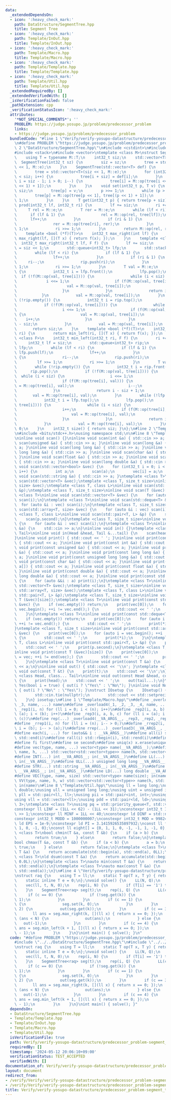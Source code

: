 ```yaml
---
data:
  _extendedDependsOn:
  - icon: ':heavy_check_mark:'
    path: DataStructure/SegmentTree.hpp
    title: Segment Tree
  - icon: ':heavy_check_mark:'
    path: Template/InOut.hpp
    title: Template/InOut.hpp
  - icon: ':heavy_check_mark:'
    path: Template/Macro.hpp
    title: Template/Macro.hpp
  - icon: ':heavy_check_mark:'
    path: Template/Template.hpp
    title: Template/Template.hpp
  - icon: ':heavy_check_mark:'
    path: Template/Util.hpp
    title: Template/Util.hpp
  _extendedRequiredBy: []
  _extendedVerifiedWith: []
  _isVerificationFailed: false
  _pathExtension: cpp
  _verificationStatusIcon: ':heavy_check_mark:'
  attributes:
    '*NOT_SPECIAL_COMMENTS*': ''
    PROBLEM: https://judge.yosupo.jp/problem/predecessor_problem
    links:
    - https://judge.yosupo.jp/problem/predecessor_problem
  bundledCode: "#line 1 \"Verify/verify-yosupo-datastructure/predecessor_problem-segment_tree.test.cpp\"\
    \n#define PROBLEM \"https://judge.yosupo.jp/problem/predecessor_problem\"\n#line\
    \ 2 \"DataStructure/SegmentTree.hpp\"\n#include <cstdint>\n#include <queue>\n\
    #include <stack>\n#include <vector>\ntemplate <class M>\nstruct SegmentTree {\n\
    \    using T = typename M::T;\n    int32_t siz;\n    std::vector<T> tree;\n  \
    \  SegmentTree(int32_t sz) {\n        siz = sz;\n        tree = std::vector<T>(siz\
    \ << 1, M::e);\n    }\n    SegmentTree(std::vector<T> def) {\n        siz = def.size();\n\
    \        tree = std::vector<T>(siz << 1, M::e);\n        for (int32_t i = 0; i\
    \ < siz; i++) {\n            tree[i + siz] = def[i];\n        }\n        for (int32_t\
    \ i = siz - 1; i > 0; i--) {\n            tree[i] = M::op(tree[i << 1], tree[(i\
    \ << 1) + 1]);\n        }\n    }\n    void set(int32_t p, T v) {\n        p +=\
    \ siz;\n        tree[p] = v;\n        p >>= 1;\n        while (p > 0) {\n    \
    \        tree[p] = M::op(tree[p << 1], tree[(p << 1) + 1]);\n            p >>=\
    \ 1;\n        }\n    }\n    T get(int32_t p) { return tree[p + siz]; }\n    T\
    \ prod(int32_t lf, int32_t ri) {\n        lf += siz;\n        ri += siz;\n   \
    \     T rel = M::e;\n        T rer = M::e;\n        while (lf < ri) {\n      \
    \      if (lf & 1) {\n                rel = M::op(rel, tree[lf]);\n          \
    \      lf++;\n            }\n            if (ri & 1) {\n                ri--;\n\
    \                rer = M::op(tree[ri], rer);\n            }\n            lf >>=\
    \ 1;\n            ri >>= 1;\n        }\n        return M::op(rel, rer);\n    }\n\
    \    template <bool (*f)(T)>\n    int32_t max_right(int lf) {\n        return\
    \ max_right(lf, [](T x) { return f(x); });\n    }\n    template <class F>\n  \
    \  int32_t max_right(int32_t lf, F f) {\n        lf += siz;\n        int32_t ri\
    \ = siz << 1;\n        std::queue<int32_t> lfp;\n        std::stack<int32_t> rip;\n\
    \        while (lf < ri) {\n            if (lf & 1) {\n                lfp.push(lf);\n\
    \                lf++;\n            }\n            if (ri & 1) {\n           \
    \     ri--;\n                rip.push(ri);\n            }\n            lf >>=\
    \ 1;\n            ri >>= 1;\n        }\n        T val = M::e;\n        while (!lfp.empty())\
    \ {\n            int32_t i = lfp.front();\n            lfp.pop();\n          \
    \  if (!f(M::op(val, tree[i]))) {\n                while (i < siz) {\n       \
    \             i <<= 1;\n                    if (f(M::op(val, tree[i]))) {\n  \
    \                      val = M::op(val, tree[i]);\n                        i++;\n\
    \                    }\n                }\n                return i - siz;\n \
    \           }\n            val = M::op(val, tree[i]);\n        }\n        while\
    \ (!rip.empty()) {\n            int32_t i = rip.top();\n            rip.pop();\n\
    \            if (!f(M::op(val, tree[i]))) {\n                while (i < siz) {\n\
    \                    i <<= 1;\n                    if (f(M::op(val, tree[i])))\
    \ {\n                        val = M::op(val, tree[i]);\n                    \
    \    i++;\n                    }\n                }\n                return i\
    \ - siz;\n            }\n            val = M::op(val, tree[i]);\n        }\n \
    \       return siz;\n    }\n    template <bool (*f)(T)>\n    int32_t min_left(int\
    \ ri) {\n        return min_left(ri, [](T x) { return f(x); });\n    }\n    template\
    \ <class F>\n    int32_t min_left(int32_t ri, F f) {\n        ri += siz;\n   \
    \     int32_t lf = siz;\n        std::queue<int32_t> rip;\n        std::stack<int32_t>\
    \ lfp;\n        while (lf < ri) {\n            if (lf & 1) {\n               \
    \ lfp.push(lf);\n                lf++;\n            }\n            if (ri & 1)\
    \ {\n                ri--;\n                rip.push(ri);\n            }\n   \
    \         lf >>= 1;\n            ri >>= 1;\n        }\n        T val = M::e;\n\
    \        while (!rip.empty()) {\n            int32_t i = rip.front();\n      \
    \      rip.pop();\n            if (!f(M::op(val, tree[i]))) {\n              \
    \  while (i < siz) {\n                    i <<= 1;\n                    i++;\n\
    \                    if (f(M::op(tree[i], val))) {\n                        val\
    \ = M::op(tree[i], val);\n                        i--;\n                    }\n\
    \                }\n                return i - siz + 1;\n            }\n     \
    \       val = M::op(tree[i], val);\n        }\n        while (!lfp.empty()) {\n\
    \            int32_t i = lfp.top();\n            lfp.pop();\n            if (!f(M::op(val,\
    \ tree[i]))) {\n                while (i < siz) {\n                    i <<= 1;\n\
    \                    i++;\n                    if (f(M::op(tree[i], val))) {\n\
    \                        val = M::op(tree[i], val);\n                        i--;\n\
    \                    }\n                }\n                return i - siz + 1;\n\
    \            }\n            val = M::op(tree[i], val);\n        }\n        return\
    \ 0;\n    }\n    int32_t size() { return siz; }\n};\n#line 2 \"Template/Template.hpp\"\
    \n#include <bits/stdc++.h>\nusing namespace std;\n\n#line 8 \"Template/InOut.hpp\"\
    \ninline void scan() {}\ninline void scan(int &a) { std::cin >> a; }\ninline void\
    \ scan(unsigned &a) { std::cin >> a; }\ninline void scan(long &a) { std::cin >>\
    \ a; }\ninline void scan(long long &a) { std::cin >> a; }\ninline void scan(unsigned\
    \ long long &a) { std::cin >> a; }\ninline void scan(char &a) { std::cin >> a;\
    \ }\ninline void scan(float &a) { std::cin >> a; }\ninline void scan(double &a)\
    \ { std::cin >> a; }\ninline void scan(long double &a) { std::cin >> a; }\ninline\
    \ void scan(std::vector<bool> &vec) {\n    for (int32_t i = 0; i < vec.size();\
    \ i++) {\n        int a;\n        scan(a);\n        vec[i] = a;\n    }\n}\ninline\
    \ void scan(std::string &a) { std::cin >> a; }\ntemplate <class T>\ninline void\
    \ scan(std::vector<T> &vec);\ntemplate <class T, size_t size>\ninline void scan(std::array<T,\
    \ size> &vec);\ntemplate <class T, class L>\ninline void scan(std::pair<T, L>\
    \ &p);\ntemplate <class T, size_t size>\ninline void scan(T (&vec)[size]);\ntemplate\
    \ <class T>\ninline void scan(std::vector<T> &vec) {\n    for (auto &i : vec)\
    \ scan(i);\n}\ntemplate <class T>\ninline void scan(std::deque<T> &vec) {\n  \
    \  for (auto &i : vec) scan(i);\n}\ntemplate <class T, size_t size>\ninline void\
    \ scan(std::array<T, size> &vec) {\n    for (auto &i : vec) scan(i);\n}\ntemplate\
    \ <class T, class L>\ninline void scan(std::pair<T, L> &p) {\n    scan(p.first);\n\
    \    scan(p.second);\n}\ntemplate <class T, size_t size>\ninline void scan(T (&vec)[size])\
    \ {\n    for (auto &i : vec) scan(i);\n}\ntemplate <class T>\ninline void scan(T\
    \ &a) {\n    std::cin >> a;\n}\ninline void in() {}\ntemplate <class Head, class...\
    \ Tail>\ninline void in(Head &head, Tail &...tail) {\n    scan(head);\n    in(tail...);\n\
    }\ninline void print() { std::cout << ' '; }\ninline void print(const bool &a)\
    \ { std::cout << a; }\ninline void print(const int &a) { std::cout << a; }\ninline\
    \ void print(const unsigned &a) { std::cout << a; }\ninline void print(const long\
    \ &a) { std::cout << a; }\ninline void print(const long long &a) { std::cout <<\
    \ a; }\ninline void print(const unsigned long long &a) { std::cout << a; }\ninline\
    \ void print(const char &a) { std::cout << a; }\ninline void print(const char\
    \ a[]) { std::cout << a; }\ninline void print(const float &a) { std::cout << a;\
    \ }\ninline void print(const double &a) { std::cout << a; }\ninline void print(const\
    \ long double &a) { std::cout << a; }\ninline void print(const std::string &a)\
    \ {\n    for (auto &&i : a) print(i);\n}\ntemplate <class T>\ninline void print(const\
    \ std::vector<T> &vec);\ntemplate <class T, size_t size>\ninline void print(const\
    \ std::array<T, size> &vec);\ntemplate <class T, class L>\ninline void print(const\
    \ std::pair<T, L> &p);\ntemplate <class T, size_t size>\ninline void print(const\
    \ T (&vec)[size]);\ntemplate <class T>\ninline void print(const std::vector<T>\
    \ &vec) {\n    if (vec.empty()) return;\n    print(vec[0]);\n    for (auto i =\
    \ vec.begin(); ++i != vec.end();) {\n        std::cout << ' ';\n        print(*i);\n\
    \    }\n}\ntemplate <class T>\ninline void print(const std::deque<T> &vec) {\n\
    \    if (vec.empty()) return;\n    print(vec[0]);\n    for (auto i = vec.begin();\
    \ ++i != vec.end();) {\n        std::cout << ' ';\n        print(*i);\n    }\n\
    }\ntemplate <class T, size_t size>\ninline void print(const std::array<T, size>\
    \ &vec) {\n    print(vec[0]);\n    for (auto i = vec.begin(); ++i != vec.end();)\
    \ {\n        std::cout << ' ';\n        print(*i);\n    }\n}\ntemplate <class\
    \ T, class L>\ninline void print(const std::pair<T, L> &p) {\n    print(p.first);\n\
    \    std::cout << ' ';\n    print(p.second);\n}\ntemplate <class T, size_t size>\n\
    inline void print(const T (&vec)[size]) {\n    print(vec[0]);\n    for (auto i\
    \ = vec; ++i != end(vec);) {\n        std::cout << ' ';\n        print(*i);\n\
    \    }\n}\ntemplate <class T>\ninline void print(const T &a) {\n    std::cout\
    \ << a;\n}\ninline void out() { std::cout << '\\n'; }\ntemplate <class T>\ninline\
    \ void out(const T &t) {\n    print(t);\n    std::cout << '\\n';\n}\ntemplate\
    \ <class Head, class... Tail>\ninline void out(const Head &head, const Tail &...tail)\
    \ {\n    print(head);\n    std::cout << ' ';\n    out(tail...);\n}\ninline void\
    \ Yes(bool i = true) { out(i ? \"Yes\" : \"No\"); }\ninline void No(bool i = true)\
    \ { out(i ? \"No\" : \"Yes\"); }\nstruct IOsetup {\n    IOsetup() {\n        std::ios::sync_with_stdio(false);\n\
    \        std::cin.tie(nullptr);\n        std::cout << std::setprecision(10);\n\
    \    }\n} iosetup;\n#line 1 \"Template/Macro.hpp\"\n#define _overload3(_1, _2,\
    \ _3, name, ...) name\n#define _overload4(_1, _2, _3, _4, name, ...) name\n#define\
    \ _rep1(i, n) for (ll i = 0; i < (n); i++)\n#define _rep2(i, a, b) for (ll i =\
    \ (a); i < (b); i++)\n#define _rep3(i, a, b, c) for (ll i = (a); i < (b); i +=\
    \ (c))\n#define rep(...) _overload4(__VA_ARGS__, _rep3, _rep2, _rep1)(__VA_ARGS__)\n\
    #define _rrep1(i, n) for (ll i = (n); i-- > 0;)\n#define _rrep2(i, a, b) for (ll\
    \ i = (b); i-- > (a);)\n#define rrep(...) _overload3(__VA_ARGS__, _rrep2, _rrep1)(__VA_ARGS__)\n\
    #define each(i, ...) for (auto&& i : __VA_ARGS__)\n#define all(i) std::begin(i),\
    \ std::end(i)\n#define rall(i) std::rbegin(i), std::rend(i)\n#define len(x) ((int)(x).size())\n\
    #define fi first\n#define se second\n#define uniq(x) x.erase(unique(all(x)), std::end(x))\n\
    #define vec(type, name, ...) vector<type> name(__VA_ARGS__);\n#define vv(type,\
    \ name, h, ...) std::vector<std::vector<type>> name(h, std::vector<type>(__VA_ARGS__));\n\
    #define INT(...) int __VA_ARGS__; in(__VA_ARGS__)\n#define LL(...) long long __VA_ARGS__;\
    \ in(__VA_ARGS__)\n#define ULL(...) unsigned long long __VA_ARGS__; in(__VA_ARGS__)\n\
    #define STR(...) std::string __VA_ARGS__; in(__VA_ARGS__)\n#define CHR(...) char\
    \ __VA_ARGS__; in(__VA_ARGS__)\n#define LD(...) long double __VA_ARGS__; in(__VA_ARGS__)\n\
    #define VEC(type, name, size) std::vector<type> name(size); in(name)\n#define\
    \ VV(type, name, h, w) std::vector<std::vector<type>> name(h, std::vector<type>(w));\
    \ in(name)\n#line 8 \"Template/Util.hpp\"\nusing ll = long long;\nusing ld = long\
    \ double;\nusing ull = unsigned long long;\nusing uint = unsigned int;\nusing\
    \ pll = std::pair<ll, ll>;\nusing pii = std::pair<int, int>;\nusing vl = std::vector<ll>;\n\
    using vll = std::vector<ll>;\nusing pdd = std::pair<ld, ld>;\nusing tuplis = std::array<ll,\
    \ 3>;\ntemplate <class T>\nusing pq = std::priority_queue<T, std::vector<T>, std::greater<T>>;\n\
    constexpr ll LINF = (1LL << 62) - (1LL << 31);\nconstexpr int32_t INF = INT_MAX\
    \ >> 1;\nconstexpr ll MINF = 1LL << 40;\nconstexpr ld DINF = std::numeric_limits<ld>::infinity();\n\
    constexpr int32_t MODD = 1000000007;\nconstexpr int32_t MOD = 998244353;\nconstexpr\
    \ ld EPS = 1e-9;\nconstexpr ld PI = 3.1415926535897932;\nconst ll four[] = {0,\
    \ 1, 0, -1, 0};\nconst ll eight[] = {0, 1, 1, 0, -1, -1, 1, -1, 0};\ntemplate\
    \ <class T>\nbool chmin(T &a, const T &b) {\n    if (a > b) {\n        a = b;\n\
    \        return true;\n    } else\n        return false;\n}\ntemplate <class T>\n\
    bool chmax(T &a, const T &b) {\n    if (a < b) {\n        a = b;\n        return\
    \ true;\n    } else\n        return false;\n}\ntemplate <class T>\nll sum(const\
    \ T &a) {\n    return accumulate(std::begin(a), std::end(a), 0LL);\n}\ntemplate\
    \ <class T>\nld dsum(const T &a) {\n    return accumulate(std::begin(a), std::end(a),\
    \ 0.0L);\n}\ntemplate <class T>\nauto min(const T &a) {\n    return *min_element(std::begin(a),\
    \ std::end(a));\n}\ntemplate <class T>\nauto max(const T &a) {\n    return *max_element(std::begin(a),\
    \ std::end(a));\n}\n#line 4 \"Verify/verify-yosupo-datastructure/predecessor_problem-segment_tree.test.cpp\"\
    \nstruct raq {\n    using T = ll;\n    static T op(T x, T y) { return x + y; }\n\
    \    static inline T e = 0;\n};\nvoid solve() {\n    LL(N, Q);\n    STR(T);\n\
    \    vec(ll, t, N, 0);\n    rep(i, N) {\n        if (T[i] == '1') t[i] = 1;\n\
    \    }\n    SegmentTree<raq> seg(t);\n    rep(i, Q) {\n        LL(c, k);\n   \
    \     if (c == 0) {\n            if (!seg.get(k)) {\n                seg.set(k,\
    \ 1);\n            }\n        }\n        if (c == 1) {\n            if (seg.get(k))\
    \ {\n                seg.set(k, 0);\n            }\n        }\n        if (c ==\
    \ 2) {\n            out(seg.get(k));\n        }\n        if (c == 3) {\n     \
    \       ll ans = seg.max_right(k, [](ll x) { return x == 0; });\n            if\
    \ (ans < N) {\n                out(ans);\n            } else {\n             \
    \   out(-1);\n            }\n        }\n        if (c == 4) {\n            ll\
    \ ans = seg.min_left(k + 1, [](ll x) { return x == 0; });\n            out(ans\
    \ - 1);\n        }\n    }\n}\nint main() { solve(); }\n"
  code: "#define PROBLEM \"https://judge.yosupo.jp/problem/predecessor_problem\"\n\
    #include \"../../DataStructure/SegmentTree.hpp\"\n#include \"../../Template/Template.hpp\"\
    \nstruct raq {\n    using T = ll;\n    static T op(T x, T y) { return x + y; }\n\
    \    static inline T e = 0;\n};\nvoid solve() {\n    LL(N, Q);\n    STR(T);\n\
    \    vec(ll, t, N, 0);\n    rep(i, N) {\n        if (T[i] == '1') t[i] = 1;\n\
    \    }\n    SegmentTree<raq> seg(t);\n    rep(i, Q) {\n        LL(c, k);\n   \
    \     if (c == 0) {\n            if (!seg.get(k)) {\n                seg.set(k,\
    \ 1);\n            }\n        }\n        if (c == 1) {\n            if (seg.get(k))\
    \ {\n                seg.set(k, 0);\n            }\n        }\n        if (c ==\
    \ 2) {\n            out(seg.get(k));\n        }\n        if (c == 3) {\n     \
    \       ll ans = seg.max_right(k, [](ll x) { return x == 0; });\n            if\
    \ (ans < N) {\n                out(ans);\n            } else {\n             \
    \   out(-1);\n            }\n        }\n        if (c == 4) {\n            ll\
    \ ans = seg.min_left(k + 1, [](ll x) { return x == 0; });\n            out(ans\
    \ - 1);\n        }\n    }\n}\nint main() { solve(); }"
  dependsOn:
  - DataStructure/SegmentTree.hpp
  - Template/Template.hpp
  - Template/InOut.hpp
  - Template/Macro.hpp
  - Template/Util.hpp
  isVerificationFile: true
  path: Verify/verify-yosupo-datastructure/predecessor_problem-segment_tree.test.cpp
  requiredBy: []
  timestamp: '2024-05-12 20:06:10+09:00'
  verificationStatus: TEST_ACCEPTED
  verifiedWith: []
documentation_of: Verify/verify-yosupo-datastructure/predecessor_problem-segment_tree.test.cpp
layout: document
redirect_from:
- /verify/Verify/verify-yosupo-datastructure/predecessor_problem-segment_tree.test.cpp
- /verify/Verify/verify-yosupo-datastructure/predecessor_problem-segment_tree.test.cpp.html
title: Verify/verify-yosupo-datastructure/predecessor_problem-segment_tree.test.cpp
---
```

